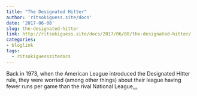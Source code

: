 ```yaml
---
title: "The Designated Hitter"
author: 'ritsokiguess.site/docs'
date: '2017-06-08'
slug: the-designated-hitter
link: http://ritsokiguess.site/docs/2017/06/08/the-designated-hitter/
categories:
- bloglink
tags:
  - ritsokiguesssitedocs
---
```


Back in 1973, when the American League introduced the Designated Hitter rule, they were worried (among other things) about their league having fewer runs per game than the rival National League[... <i class="fas fa-external-link-alt"></i>](http://ritsokiguess.site/docs/2017/06/08/the-designated-hitter/)

